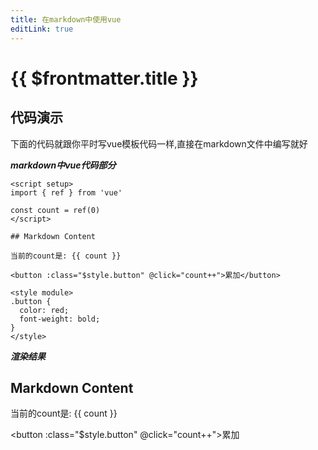 ```yaml
---
title: 在markdown中使用vue
editLink: true
---
```


# {{ $frontmatter.title }}



## 代码演示

下面的代码就跟你平时写vue模板代码一样,直接在markdown文件中编写就好

***markdown中vue代码部分***

```vue
<script setup>
import { ref } from 'vue'

const count = ref(0)
</script>

## Markdown Content

当前的count是: {{ count }}

<button :class="$style.button" @click="count++">累加</button>

<style module>
.button {
  color: red;
  font-weight: bold;
}
</style>
```

***渲染结果***

<script setup>
import { ref } from 'vue'

const count = ref(0)
</script>

## Markdown Content

当前的count是: {{ count }}

<button :class="$style.button" @click="count++">累加</button>

<style module>
.button {
  color: red;
  font-weight: bold;
}
</style>